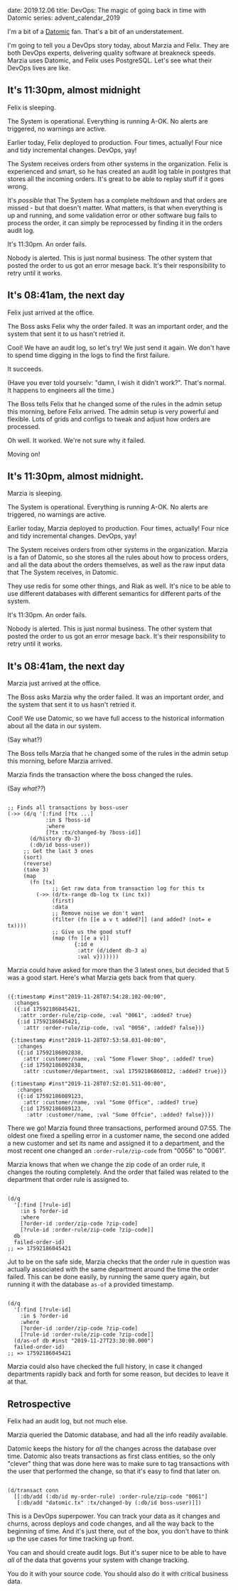 date: 2019.12.06
title: DevOps: The magic of going back in time with Datomic
series: advent_calendar_2019

I'm a bit of a [Datomic](https://www.datomic.com/) fan. That's a bit of an understatement.

I'm going to tell you a DevOps story today, about Marzia and Felix. They are both DevOps experts, delivering quality software at breakneck speeds. Marzia uses Datomic, and Felix uses PostgreSQL. Let's see what their DevOps lives are like.

## It's 11:30pm, almost midnight

Felix is sleeping.

The System is operational. Everything is running A-OK. No alerts are triggered, no warnings are active. 

Earlier today, Felix deployed to production. Four times, actually! Four nice and tidy incremental changes. DevOps, yay!

The System receives orders from other systems in the organization. Felix is experienced and smart, so he has created an audit log table in postgres that stores all the incoming orders. It's great to be able to replay stuff if it goes wrong. 

It's _possible_ that The System has a complete meltdown and that orders are missed - but that doesn't matter. What matters, is that when everything is up and running, and some validation error or other software bug fails to process the order, it can simply be reprocessed by finding it in the orders audit log.

It's 11:30pm. An order fails.

Nobody is alerted. This is just normal business. The other system that posted the order to us got an error mesage back. It's their responsibility to retry until it works.
 
## It's 08:41am, the next day

Felix just arrived at the office.

The Boss asks Felix why the order failed. It was an important order, and the system that sent it to us hasn't retried it.

Cool! We have an audit log, so let's try! We just send it again. We don't have to spend time digging in the logs to find the first failure.

It succeeds.

(Have you ever told yourselv: "damn, I wish it didn't work?". That's normal. It happens to engineers all the time.)

The Boss tells Felix that he changed some of the rules in the admin setup this morning, before Felix arrived. The admin setup is very powerful and flexible. Lots of grids and configs to tweak and adjust how orders are processed.

Oh well. It worked. We're not sure why it failed.

Moving on!

## It's 11:30pm, almost midnight.

Marzia is sleeping.

The System is operational. Everything is running A-OK. No alerts are triggered, no warnings are active.

Earlier today, Marzia deployed to production. Four times, actually! Four nice and tidy incremental changes. DevOps, yay!

The System receives orders from other systems in the organization. Marzia is a fan of Datomic, so she stores all the rules about how to process orders, and all the data about the orders themselves, as well as the raw input data that The System receives, in Datomic. 

They use redis for some other things, and Riak as well. It's nice to be able to use different databases with different semantics for different parts of the system.

It's 11:30pm. An order fails.

Nobody is alerted. This is just normal business. The other system that posted the order to us got an error mesage back. It's their responsibility to retry until it works.

## It's 08:41am, the next day

Marzia just arrived at the office.

The Boss asks Marzia why the order failed. It was an important order, and the system that sent it to us hasn't retried it.

Cool! We use Datomic, so we have full access to the historical information about all the data in our system.

(Say what?)

The Boss tells Marzia that he changed some of the rules in the admin setup this morning, before Marzia arrived.

Marzia finds the transaction where the boss changed the rules.

(Say _what??_)

<pre><code data-lang="clojure">
;; Finds all transactions by boss-user
(->> (d/q '[:find [?tx ...]
            :in $ ?boss-id
            :where
            [?tx :tx/changed-by ?boss-id]]
       (d/history db-3)
       (:db/id boss-user))
     ;; Get the last 3 ones
     (sort)
     (reverse)
     (take 3)
     (map
       (fn [tx]
              ;; Get raw data from transaction log for this tx
         (->> (d/tx-range db-log tx (inc tx))
              (first)
              :data
              ;; Remove noise we don't want
              (filter (fn [[e a v t added?]] (and added? (not= e tx))))
              ;; Give us the good stuff
              (map (fn [[e a v]]
                     {:id e
                      :attr (d/ident db-3 a)
                      :val v}))))))
</code></pre>

Marzia could have asked for more than the 3 latest ones, but decided that 5 was a good start. Here's what Marzia gets back from that query.

<pre><code data-lang="clojure">
({:timestamp #inst"2019-11-28T07:54:28.102-00:00",
  :changes 
  ({:id 17592186045421, 
    :attr :order-rule/zip-code, :val "0061", :added? true}
   {:id 17592186045421, 
     :attr :order-rule/zip-code, :val "0056", :added? false})}
   
 {:timestamp #inst"2019-11-28T07:53:58.031-00:00",
   :changes 
   ({:id 17592186092838, 
     :attr :customer/name, :val "Some Flower Shop", :added? true}
    {:id 17592186092838, 
     :attr :customer/department, :val 17592186860812, :added? true})}
    
 {:timestamp #inst"2019-11-28T07:52:01.511-00:00",
   :changes 
   ({:id 17592186089123, 
     :attr :customer/name, :val "Some Office", :added? true}
    {:id 17592186089123, 
      :attr :customer/name, :val "Some Offcie", :added? false})})
</code></pre>

There we go! Marzia found three transactions, performed around 07:55. The oldest one fixed a spelling error in a customer name, the second one added a new customer and set its name and assigned it to a department, and the most recent one changed an `:order-rule/zip-code` from "0056" to "0061".

Marzia knows that when we change the zip code of an order rule, it changes the routing completely. And the order that failed was related to the department that order rule is assigned to.

<pre><code data-lang="clojure">
(d/q
  '[:find [?rule-id]
    :in $ ?order-id
    :where
    [?order-id :order/zip-code ?zip-code]
    [?rule-id :order-rule/zip-code ?zip-code]]
  db
  failed-order-id)  
;; => 17592186045421
</code></pre>


Jut to be on the safe side, Marzia checks that the order rule in question was actually associated with the same department around the time the order failed. This can be done easily, by running the same query again, but running it with the database `as-of` a provided timestamp.

<pre><code data-lang="clojure">
(d/q
  '[:find [?rule-id]
    :in $ ?order-id
    :where
    [?order-id :order/zip-code ?zip-code]
    [?rule-id :order-rule/zip-code ?zip-code]]
  (d/as-of db #inst "2019-11-27T23:30:00.000")
  failed-order-id)  
;; => 17592186045421
</code></pre>

Marzia could also have checked the full history, in case it changed departments rapidly back and forth for some reason, but decides to leave it at that. 


## Retrospective

Felix had an audit log, but not much else.

Marzia queried the Datomic database, and had all the info readily available.

Datomic keeps the history for _all_ the changes across the database over time. Datomic also treats transactions as first class entities, so the only "clever" thing that was done here was to make sure to tag transactions with the user that performed the change, so that it's easy to find that later on.

<pre><code data-lang="clojure">
(d/transact conn 
  [[:db/add (:db/id my-order-rule) :order-rule/zip-code "0061"]
   [:db/add "datomic.tx" :tx/changed-by (:db/id boss-user)]])
</code></pre>

This is a DevOps superpower. You can track your data as it changes and churns, across deploys and code changes, and all the way back to the beginning of time. And it's just there, out of the box, you don't have to think up the use cases for time tracking up front.

You can and should create audit logs. But it's super nice to be able to have _all_ of the data that governs your system with change tracking.

You do it with your source code. You should also do it with critical business data.